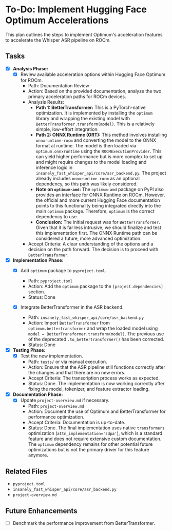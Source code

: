 # To-Do: Implement Hugging Face Optimum Accelerations

This plan outlines the steps to implement Optimum's acceleration features to accelerate the Whisper ASR pipeline on ROCm.

## Tasks

- [x] **Analysis Phase:**
  - [x] Review available acceleration options within Hugging Face Optimum for ROCm.
    - Path: Documentation Review
    - Action: Based on the provided documentation, analyze the two primary acceleration paths for ROCm devices.
    - Analysis Results:
      - **Path 1: BetterTransformer:** This is a PyTorch-native optimization. It is implemented by installing the `optimum` library and wrapping the existing model with `BetterTransformer.transform(model)`. This is a relatively simple, low-effort integration.
      - **Path 2: ONNX Runtime (ORT):** This method involves installing `onnxruntime-rocm` and converting the model to the ONNX format at runtime. The model is then loaded via `optimum.onnxruntime` using the `ROCMExecutionProvider`. This can yield higher performance but is more complex to set up and might require changes to the model loading and inference logic in `insanely_fast_whisper_api/core/asr_backend.py`. The project already includes `onnxruntime-rocm` as an optional dependency, so this path was likely considered.
      - **Note on `optimum-amd`:** The `optimum-amd` package on PyPI also provides an interface for ONNX Runtime on ROCm. However, the official and more current Hugging Face documentation points to this functionality being integrated directly into the main `optimum` package. Therefore, `optimum` is the correct dependency to use.
      - **Conclusion:** The initial request was for `BetterTransformer`. Given that it is far less intrusive, we should finalize and test this implementation first. The ONNX Runtime path can be considered a future, more advanced optimization.
    - Accept Criteria: A clear understanding of the options and a decision on the path forward. The decision is to proceed with `BetterTransformer`.

- [x] **Implementation Phase:**
  - [x] Add `optimum` package to `pyproject.toml`.
    - Path: `pyproject.toml`
    - Action: Add the `optimum` package to the `[project.dependencies]` section.
    - Status: Done

  - [x] Integrate BetterTransformer in the ASR backend.
    - Path: `insanely_fast_whisper_api/core/asr_backend.py`
    - Action: Import `BetterTransformer` from `optimum.bettertransformer` and wrap the loaded model using `model = BetterTransformer.transform(model)`. The previous use of the deprecated `.to_bettertransformer()` has been corrected.
    - Status: Done

- [x] **Testing Phase:**
  - [x] Test the new implementation.
    - Path: `tests/` or via manual execution.
    - Action: Ensure that the ASR pipeline still functions correctly after the changes and that there are no new errors.
    - Accept Criteria: The transcription process works as expected.
    - Status: Done. The implementation is now working correctly after fixing the model, tokenizer, and feature extractor loading.

- [x] **Documentation Phase:**
  - [x] Update `project-overview.md` if necessary.
    - Path: `project-overview.md`
    - Action: Document the use of Optimum and BetterTransformer for performance optimization.
    - Accept Criteria: Documentation is up-to-date.
    - Status: Done. The final implementation uses native `transformers` optimization (`attn_implementation='sdpa'`), which is a standard feature and does not require extensive custom documentation. The `optimum` dependency remains for other potential future optimizations but is not the primary driver for this feature anymore.

## Related Files

- `pyproject.toml`
- `insanely_fast_whisper_api/core/asr_backend.py`
- `project-overview.md`

## Future Enhancements

- [ ] Benchmark the performance improvement from BetterTransformer. 